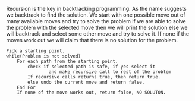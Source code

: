 Recur­sion is the key in back­track­ing pro­gram­ming. As the name sug­gests we back­track to find the solu­tion. We start with one pos­si­ble move out of many avail­able moves and try to solve the prob­lem if we are able to solve the prob­lem with the selected move then we will print the solu­tion else we will back­track and select some other move and try to solve it. If none if the moves work out we will claim that there is no solu­tion for the problem.

```
Pick a starting point.
while(Problem is not solved)
	For each path from the starting point.
		check if selected path is safe, if yes select it
                and make recursive call to rest of the problem
		If recursive calls returns true, then return true.
		else undo the current move and return false.
	End For
	If none of the move works out, return false, NO SOLUTON.
```



